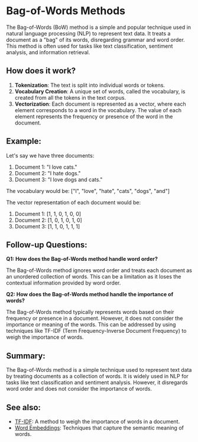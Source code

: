 # Bag-of-Words Methods

The Bag-of-Words (BoW) method is a simple and popular technique used in natural language processing (NLP) to represent text data. It treats a document as a "bag" of its words, disregarding grammar and word order. This method is often used for tasks like text classification, sentiment analysis, and information retrieval.

## How does it work?

1. **Tokenization**: The text is split into individual words or tokens.
2. **Vocabulary Creation**: A unique set of words, called the vocabulary, is created from all the tokens in the text corpus.
3. **Vectorization**: Each document is represented as a vector, where each element corresponds to a word in the vocabulary. The value of each element represents the frequency or presence of the word in the document.

## Example:

Let's say we have three documents:

1. Document 1: "I love cats."
2. Document 2: "I hate dogs."
3. Document 3: "I love dogs and cats."

The vocabulary would be: ["I", "love", "hate", "cats", "dogs", "and"]

The vector representation of each document would be:

1. Document 1: [1, 1, 0, 1, 0, 0]
2. Document 2: [1, 0, 1, 0, 1, 0]
3. Document 3: [1, 1, 0, 1, 1, 1]

## Follow-up Questions:

**Q1: How does the Bag-of-Words method handle word order?**

The Bag-of-Words method ignores word order and treats each document as an unordered collection of words. This can be a limitation as it loses the contextual information provided by word order.

**Q2: How does the Bag-of-Words method handle the importance of words?**

The Bag-of-Words method typically represents words based on their frequency or presence in a document. However, it does not consider the importance or meaning of the words. This can be addressed by using techniques like TF-IDF (Term Frequency-Inverse Document Frequency) to weigh the importance of words.

## Summary:

The Bag-of-Words method is a simple technique used to represent text data by treating documents as a collection of words. It is widely used in NLP for tasks like text classification and sentiment analysis. However, it disregards word order and does not consider the importance of words.

## See also:

- [TF-IDF](?concept=tf-idf&specialist_role=Machine+learning+specialist&target_audience=Manager+without+much+technical+background): A method to weigh the importance of words in a document.
- [Word Embeddings](?concept=word+embeddings&specialist_role=Machine+learning+specialist&target_audience=Manager+without+much+technical+background): Techniques that capture the semantic meaning of words.